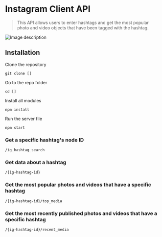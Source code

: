 # Instagram Client API
> This API allows users to enter hashtags and get the most popular photo and video objects that have been tagged with the hashtag.

![Image description](https://cdn.woorise.com/wp-content/uploads/2017/10/best-top-popular-instagram-hashtags.png)

## Installation
Clone the repository

`git clone []`

Go to the repo folder

`cd []`

Install all modules

`npm install`

Run the server file

`npm start`


### Get a specific hashtag's node ID
`/ig_hashtag_search`

### Get data about a hashtag
`/{ig-hashtag-id}`

### Get the most popular photos and videos that have a specific hashtag
`/{ig-hashtag-id}/top_media`

### Get the most recently published photos and videos that have a specific hashtag
`/{ig-hashtag-id}/recent_media`
